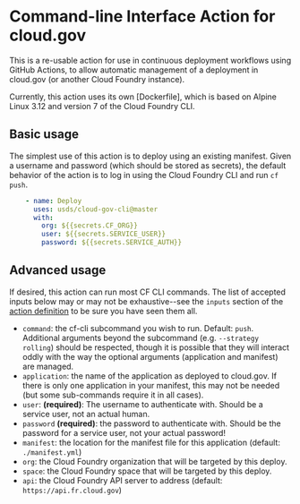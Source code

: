 # Command-line Interface Action for cloud.gov

This is a re-usable action for use in continuous deployment workflows
using GitHub Actions, to allow automatic management of a deployment in
cloud.gov (or another Cloud Foundry instance).

Currently, this action uses its own [Dockerfile], which is based on Alpine
Linux 3.12 and version 7 of the Cloud Foundry CLI.

## Basic usage

The simplest use of this action is to deploy using an existing manifest. Given
a username and password (which should be stored as secrets), the default
behavior of the action is to log in using the Cloud Foundry CLI and
run `cf push`.

```yaml
    - name: Deploy
      uses: usds/cloud-gov-cli@master
      with:
        org: ${{secrets.CF_ORG}}
        user: ${{secrets.SERVICE_USER}}
        password: ${{secrets.SERVICE_AUTH}}
```

## Advanced usage

If desired, this action can run most CF CLI commands. The list of accepted
inputs below may or may not be exhaustive--see the `inputs` section of the 
[action definition](./action.yml) to be sure you have seen them all.

* `command`: the cf-cli subcommand you wish to run. Default: `push`.
  Additional arguments beyond the subcommand (e.g. `--strategy rolling`) should
  be respected, though it is possible that they will interact oddly with the
  way the optional arguments (application and manifest) are managed.
* `application`: the name of the application as deployed to cloud.gov.
  If there is only one application in your manifest, this may not be needed (but some sub-commands require it in all cases).
* `user`: **(required)**: The username to authenticate with. Should be a service
  user, not an actual human.
* `password` **(required)**: the password to authenticate with. Should be the
  password for a service user, not your actual password!
* `manifest`: the location for the manifest file for this application (default: `./manifest.yml`)
* `org`: the Cloud Foundry organization that will be targeted by this deploy.
* `space`: the Cloud Foundry space that will be targeted by this deploy.
* `api`: the Cloud Foundry API server to address 
  (default: `https://api.fr.cloud.gov`)
